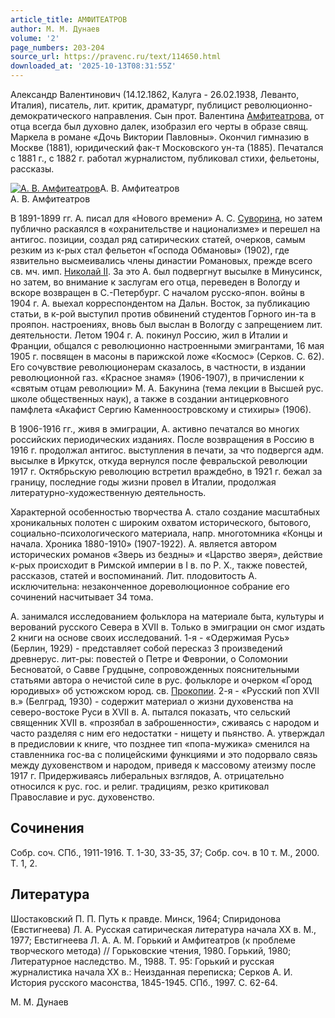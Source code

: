 ```yaml
---
article_title: АМФИТЕАТРОВ
author: М. М. Дунаев
volume: '2'
page_numbers: 203-204
source_url: https://pravenc.ru/text/114650.html
downloaded_at: '2025-10-13T08:31:55Z'
---
```


Александр Валентинович (14.12.1862, Калуга - 26.02.1938, Леванто, Италия), писатель, лит. критик, драматург, публицист революционно-демократического направления. Сын прот. Валентина [Амфитеатрова](https://pravenc.ru/text/АМФИТЕАТРОВ.html), от отца всегда был духовно далек, изобразил его черты в образе свящ. Маркела в романе «Дочь Виктории Павловны». Окончил гимназию в Москве (1881), юридический фак-т Московского ун-та (1885). Печатался с 1881 г., с 1882 г. работал журналистом, публиковал стихи, фельетоны, рассказы.

[![А. В. Амфитеатров](https://pravenc.ru/data/499/447/1234/i200.jpg "Кликните для увеличения картинки")](https://pravenc.ru/data/499/447/1234/i400.jpg)А. В. Амфитеатров  
А. В. Амфитеатров

В 1891-1899 гг. А. писал для «Нового времени» А. С. [Суворина](https://pravenc.ru/text/Суворина.html), но затем публично раскаялся в «охранительстве и национализме» и перешел на антигос. позиции, создал ряд сатирических статей, очерков, самым резким из к-рых стал фельетон «Господа Обмановы» (1902), где язвительно высмеивались члены династии Романовых, прежде всего св. мч. имп. [Николай II](<https://pravenc.ru/text/Николай II.html>). За это А. был подвергнут высылке в Минусинск, но затем, во внимание к заслугам его отца, переведен в Вологду и вскоре возвращен в С.-Петербург. С началом русско-япон. войны в 1904 г. А. выехал корреспондентом на Дальн. Восток, за публикацию статьи, в к-рой выступил против обвинений студентов Горного ин-та в прояпон. настроениях, вновь был выслан в Вологду с запрещением лит. деятельности. Летом 1904 г. А. покинул Россию, жил в Италии и Франции, общался с революционно настроенными эмигрантами, 16 мая 1905 г. посвящен в масоны в парижской ложе «Космос» (Серков. С. 62). Его сочувствие революционерам сказалось, в частности, в издании революционной газ. «Красное знамя» (1906-1907), в причислении к «святым отцам революции» М. А. Бакунина (тема лекции в Высшей рус. школе общественных наук), а также в создании антицерковного памфлета «Акафист Сергию Каменноостровскому и стихиры» (1906).

В 1906-1916 гг., живя в эмиграции, А. активно печатался во многих российских периодических изданиях. После возвращения в Россию в 1916 г. продолжал антигос. выступления в печати, за что подвергся адм. высылке в Иркутск, откуда вернулся после февральской революции 1917 г. Октябрьскую революцию встретил враждебно, в 1921 г. бежал за границу, последние годы жизни провел в Италии, продолжая литературно-художественную деятельность.

Характерной особенностью творчества А. стало создание масштабных хроникальных полотен с широким охватом исторического, бытового, социально-психологического материала, напр. многотомника «Концы и начала. Хроника 1880-1910» (1907-1922). А. является автором исторических романов «Зверь из бездны» и «Царство зверя», действие к-рых происходит в Римской империи в I в. по Р. Х., также повестей, рассказов, статей и воспоминаний. Лит. плодовитость А. исключительна: незаконченное дореволюционное собрание его сочинений насчитывает 34 тома.

А. занимался исследованием фольклора на материале быта, культуры и верований русского Севера в XVII в. Только в эмиграции он смог издать 2 книги на основе своих исследований. 1-я - «Одержимая Русь» (Берлин, 1929) - представляет собой пересказ 3 произведений древнерус. лит-ры: повестей о Петре и Февронии, о Соломонии Бесноватой, о Савве Грудцыне, сопровожденных пояснительными статьями автора о нечистой силе в рус. фольклоре и очерком «Город юродивых» об устюжском юрод. св. [Прокопии](https://pravenc.ru/text/Прокопий.html). 2-я - «Русский поп XVII в.» (Белград, 1930) - содержит материал о жизни духовенства на северо-востоке Руси в XVII в. А. пытался показать, что сельский священник XVII в. «прозябал в заброшенности», сживаясь с народом и часто разделяя с ним его недостатки - нищету и пьянство. А. утверждал в предисловии к книге, что позднее тип «попа-мужика» сменился на ставленника гос-ва с полицейскими функциями и это подорвало связь между духовенством и народом, приведя к массовому атеизму после 1917 г. Придерживаясь либеральных взглядов, А. отрицательно относился к рус. гос. и религ. традициям, резко критиковал Православие и рус. духовенство.

## Сочинения

Собр. соч. СПб., 1911-1916. Т. 1-30, 33-35, 37; Собр. соч. в 10 т. М., 2000. Т. 1, 2.

## Литература

Шостаковский П. П. Путь к правде. Минск, 1964; Спиридонова (Евстигнеева) Л. А. Русская сатирическая литература начала XX в. М., 1977; Евстигнеева Л. А. А. М. Горький и Амфитеатров (к проблеме творческого метода) // Горьковские чтения, 1980. Горький, 1980; Литературное наследство. М., 1988. Т. 95: Горький и русская журналистика начала XX в.: Неизданная переписка; Серков А. И. История русского масонства, 1845-1945. СПб., 1997. С. 62-64.

М. М. Дунаев
